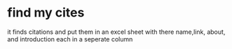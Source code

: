 # find my cites
 it finds citations and put them in an excel sheet with there name,link, about, and introduction each in a seperate column 
